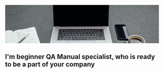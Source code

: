 ![Header](https://github.com/DaniilKisel01/DaniilKisel01/blob/main/assets/1666094813021.jpg)


## I'm beginner QA Manual specialist, who is ready to be a part of your company